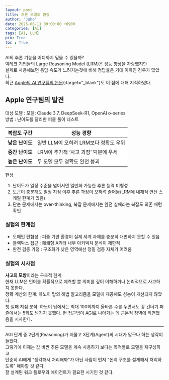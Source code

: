 ```yaml
---
layout: post
title: 추론 모델의 환상
author: 'Juho'
date: 2025-06-11 09:00:00 +0900
categories: [AI]
tags: [AI, LLM]
pin: True
toc : True
---
```


<style>
  th{
    font-weight: bold;
    text-align: center;
    background-color: white;
  }
  td{
    background-color: white;
  }

</style>

AI의 추론 기능을 어디까지 믿을 수 있을까?  
빅테크 기업들의 Large Reasoning Model (LRM)은 성능 향상을 자랑했지만  
실제로 사용해보면 응답 속도가 느려지는것에 비해 정답률은 기대 이하인 경우가 많았다.  
최근 [Apple의 AI 연구팀의 논문](https://machinelearning.apple.com/research/illusion-of-thinking){:target="_blank"}도 이 점에 대해 지적하였다. 

## Apple 연구팀의 발견
  
대상 모델 : 모델: Claude 3.7, DeepSeek-R1, OpenAI o-series  
방법 : 난이도를 달리한 퍼즐 풀이 테스트  

| **복잡도 구간**   | **성능 경향**                                           |
|------------------|--------------------------------------------------------|
| **낮은 난이도**   | 일반 LLM이 오히려 LRM보다 정확도 우위                    |
| **중간 난이도**   | LRM이 추가적 ‘사고 과정’ 덕분에 우세                     |
| **높은 난이도**   | 두 모델 모두 정확도 완전 붕괴                            |

현상  
1) 난이도가 일정 수준을 넘어서면 일반화 가능한 추론 능력 미형성  
2) 토큰이 충분해도 일정 지점 이후 추론 과정이 오히려 줄어듦(LRM에 내재적 연산 스케일 한계가 있음)    
3) 단순 문제에서는 over-thinking, 복잡 문제에서는 완전 실패라는 복잡도 의존 패턴 확인  

###  실험의 한계점  
- 도메인 편협성 :  퍼즐 기반 환경이 실제 세계 과제를 충분히 대변하지 못할 수 있음  
- 블랙박스 접근 : 폐쇄형 API라 내부 아키텍처 분석이 제한적  
- 완전 검증 가정 : 구조화가 낮은 영역에선 정밀 검증 자체가 어려움  

### 실험의 시사점  
**사고의 모방**이라는 구조적 한계  
현재 LLM은 언어를 확률적으로 예측할 뿐 의미를 깊이 이해하거나 논리적으로 사고하지 못한다.  
정확 계산의 한계: 하노이 탑의 해법 알고리즘을 모델에 제공해도 성능이 개선되지 않았다.  
첫 실패 지점 분석: 하노이 탑에서는 최대 100회까지 올바른 수를 두면서도 강 건너기 퍼즐에서는 5회도 넘기지 못했다.
현 접근법이 AGI로 나아가는 데 근본적 장벽에 직면했음을 시사한다.  
  
  

---  

AGI 단계 중 2단계(Reasoning)가 저물고 3단계(Agent)의 시대가 맞구나 하는 생각이 들었다.  
그렇기에 이제는 값 비싼 추론 모델을 계속 사용하기 보다는 목적별로 모델을 재구성하고  
단순히 AI에게 "생각해서 처리해봐"가 아닌 사람이 먼저 "논리 구조를 설계해서 처리하도록" 해야할 것 같다.  
잘 설계된 워크 플로우와 에이전트가 필요한 시기인 것 같다.  